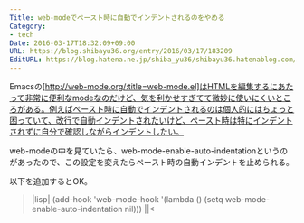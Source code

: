 ```yaml
---
Title: web-modeでペースト時に自動でインデントされるのをやめる
Category:
- tech
Date: 2016-03-17T18:32:09+09:00
URL: https://blog.shibayu36.org/entry/2016/03/17/183209
EditURL: https://blog.hatena.ne.jp/shiba_yu36/shibayu36.hatenablog.com/atom/entry/10328537792367403759
---
```


Emacsの[http://web-mode.org/:title=web-mode.el]はHTMLを編集するにあたって非常に便利なmodeなのだけど、気を利かせすぎてて微妙に使いにくいところがある。例えばペースト時に自動でインデントされるのは個人的にはちょっと困っていて、改行で自動インデントされたいけど、ペースト時は特にインデントされずに自分で確認しながらインデントしたい。

web-modeの中を見ていたら、web-mode-enable-auto-indentationというのがあったので、この設定を変えたらペースト時の自動インデントを止められる。

以下を追加するとOK。

>|lisp|
(add-hook 'web-mode-hook
          '(lambda ()
             (setq web-mode-enable-auto-indentation nil)))
||<
